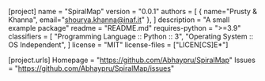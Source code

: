[project]
name = "SpiralMap"
version = "0.0.1"
authors = [
  { name="Prusty & Khanna", email="shourya.khanna@inaf.it" },
]
description = "A small example package"
readme = "README.md"
requires-python = ">=3.9"
classifiers = [
    "Programming Language :: Python :: 3",
    "Operating System :: OS Independent",
]
license = "MIT"
license-files = ["LICEN[CS]E*"]

[project.urls]
Homepage = "https://github.com/Abhaypru/SpiralMap"
Issues = "https://github.com/Abhaypru/SpiralMap/issues"
